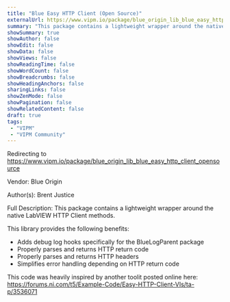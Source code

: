 ```yaml
---
title: "Blue Easy HTTP Client (Open Source)"
externalUrl: https://www.vipm.io/package/blue_origin_lib_blue_easy_http_client_opensource
summary: "This package contains a lightweight wrapper around the native LabVIEW HTTP Client methods."
showSummary: true
showAuthor: false
showEdit: false
showData: false
showViews: false
showReadingTime: false
showWordCount: false
showBreadcrumbs: false
showHeadingAnchors: false
sharingLinks: false
showZenMode: false
showPagination: false
showRelatedContent: false
draft: true
tags:
 - "VIPM"
 - "VIPM Community"
---
```


Redirecting to https://www.vipm.io/package/blue_origin_lib_blue_easy_http_client_opensource

Vendor: Blue Origin

Author(s): Brent Justice
 
Full Description:
This package contains a lightweight wrapper around the native LabVIEW HTTP Client methods.

This library provides the following benefits:
- Adds debug log hooks specifically for the BlueLogParent package
- Properly parses and returns HTTP return code
- Properly parses and returns HTTP headers
- Simplifies error handling depending on HTTP return code

This code was heavily inspired by another toolit posted online here:
https://forums.ni.com/t5/Example-Code/Easy-HTTP-Client-VIs/ta-p/3536071